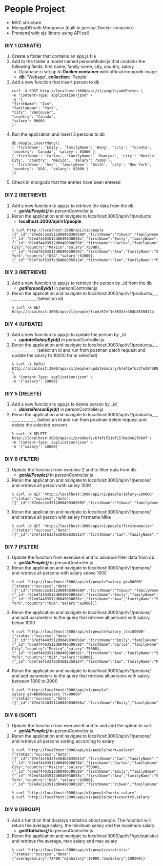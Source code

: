 # People Project
- MVC structure
- MongoDB with Mongoose (built in persnal Docker container)
- Frontend with ejs library using API call

### DIY 1  (CREATE)
1. Create a folder that contains an app.js file
2. Add to the folder a model named personModel.js that contains the following fields: first name, family name, city, country, salary
     - Database is set up to **Docker container** with official mongodb image.
     - **db**: 'Webapp', **collection**: 'People'
3. Add a new function that insert person to db
     ```shell
     curl -X POST http://localhost:3000/api/v1/people/addPerson \
     -H "Content-Type: application/json" \
     -d '{
     "firstName": "Ian",
     "familyName": "Park",
     "city": "Vancouver",
     "country": "Canada",
     "salary": 90000
     }'
     ```
4. Run the application and insert 3 persons to db
     ```shell
     db.People.insertMany([
     { 'firstName': 'Emily', 'familyName': 'Wong', 'city': 'Toronto', 'country': 'Canada', 'salary': 85000 },
     { 'firstName': 'Carlos', 'familyName': 'Ramirez', 'city': 'Mexico City', 'country': 'Mexico', 'salary': 75000 },
     { 'firstName': 'Ava', 'familyName': 'Smith', 'city': 'New York', 'country': 'USA', 'salary': 92000 }
     ])
     ```
5. Check in mongodb that the entries have been entered

### DIY 2 (RETRIEVE)
1. Add a new function to app.js to retrieve the data from the db
     - ***getAllPeople()*** in personController.js
2. Rerun the application and navigate to localhost:3000/api/v1/products
     - **localhost:3000/api/v1/people**
     ```shell
     % curl http://localhost:3000/api/v1/people
     [{"_id":"67edec2e3512d00490300589","firstName":"Yihwan","familyName":"Kim","city":"Vancouver","country":"Canada","salary":100000},{"_id":"67edf4403512d0049030058a","firstName":"Emily","familyName":"Wong","city":"Toronto","country":"Canada","salary":85000},{"_id":"67edf4403512d0049030058b","firstName":"Carlos","familyName":"Ramirez","city":"Mexico City","country":"Mexico","salary":75000},{"_id":"67edf4403512d0049030058c","firstName":"Ava","familyName":"Smith","city":"New York","country":"USA","salary":92000},{"_id":"67ef1ef633fe304b88350124","firstName":"Ian","familyName":"Park","city":"Vancouver","country":"Canada","salary":90000,"__v":0}]
     ```

### DIY 3 (RETRIEVE)
1. Add a new function to app.js to retrieve the person by _id from the db
     - ***getPersonById()*** in personController.js
2. Rerun the application and navigate to localhost:3000/api/v1/products/_ _ _ _ _ _ _ _ _ _ (select an id)
     ```shell
     % curl -X GET http://localhost:3000/api/v1/people/find/67ef1ef633fe304b88350124
     ```

### DIY 4 (UPDATE)
1. Add a new function to app.js to update the person by _id
     - ***updateSalaryById()*** in personController.js
2. Rerun the application and navigate to localhost:3000/api/v1/products/_ _ _ _ _ _ _ _ _ _ (select an id and run from postman patch request and update the salary to 10000 for id selected)
     ```shell
     % curl -X PATCH http://localhost:3000/api/v1/people/updateSalary/67ef1ef633fe304b88350124 \
     -H "Content-Type: application/json" \
     -d '{"salary": 10000}'
     ```

### DIY 5 (DELETE)
1. Add a new function to app.js to delete person by _id
     - ***deletePersonById()*** in personController.js
2. Rerun the application and navigate to localhost:3000/api/v1/products/_ _ _ _ _ _ _ _ _ _ (select an id and run from postman delete request and delete the selected person)
     ```shell
     % curl -X DELETE http://localhost:3000/api/v1/products/67ef1f219f1570e0662f660f \
     -H "Content-Type: application/json" \
     -d '{"salary": 10000}'
     ```

### DIY 6 (FILTER)
1. Update the function from exercise 2 and to filter data from db.
     - ***getAllPeople()*** in personController.js
2. Rerun the application and navigate to localhost:3000/api/v1/persons/ and retrieve all person with salary 1000
     ```shell
     % curl -X GET 'http://localhost:3000/api/v1/people?salary=100000'
     {"status":"success","data":[{"_id":"67edec2e3512d00490300589","firstName":"Yihwan","familyName":"Kim","city":"Vancouver","country":"Canada","salary":100000}]}
     ```
3. Rerun the application and navigate to localhost:3000/api/v1/persons/ and retrieve all person with salary firstname Mike
     ```shell
     % curl -X GET 'http://localhost:3000/api/v1/people?firstName=Ian'   
     {"status":"success","data":[{"_id":"67ef1ef633fe304b88350124","firstName":"Ian","familyName":"Park","city":"Vancouver","country":"Canada","salary":10000,"__v":0}]}
     ```

### DIY 7 (FILTER)
1. Update the function from exercise 6 and to advance filter data from db.
     - ***getAllPeople()*** in personController.js
2. Rerun the application and navigate to localhost:3000/api/v1/persons/ and retrieve all persons with salary above 1000
     ```shell
     % curl "http://localhost:3000/api/v1/people?salary_gt=80000"
     {"status":"success","data":[{"_id":"67edec2e3512d00490300589","firstName":"Yihwan","familyName":"Kim","city":"Vancouver","country":"Canada","salary":100000},{"_id":"67edf4403512d0049030058a","firstName":"Emily","familyName":"Wong","city":"Toronto","country":"Canada","salary":85000},{"_id":"67edf4403512d0049030058c","firstName":"Ava","familyName":"Smith","city":"New York","country":"USA","salary":92000}]}
     ```
3. Rerun the application and navigate to localhost:3000/api/v1/persons/ and add parameters to the query that retrieve all persons with salary below 1000
     ```shell
     % curl "http://localhost:3000/api/v1/people?salary_lt=100000"
     {"status":"success","data":[{"_id":"67edf4403512d0049030058a","firstName":"Emily","familyName":"Wong","city":"Toronto","country":"Canada","salary":85000},{"_id":"67edf4403512d0049030058b","firstName":"Carlos","familyName":"Ramirez","city":"Mexico City","country":"Mexico","salary":75000},{"_id":"67edf4403512d0049030058c","firstName":"Ava","familyName":"Smith","city":"New York","country":"USA","salary":92000},{"_id":"67ef1ef633fe304b88350124","firstName":"Ian","familyName":"Park","city":"Vancouver","country":"Canada","salary":10000,"__v":0}]}
     ```
4. Rerun the application and navigate to localhost:3000/api/v1/persons/ and add parameters to the query that retrieve all persons with salary between 1000 to 2000
     ```shell
     % curl "http://localhost:3000/api/v1/people?salary_gt=80000&salary_lt=90000"
     {"status":"success","data":[{"_id":"67edf4403512d0049030058a","firstName":"Emily","familyName":"Wong","city":"Toronto","country":"Canada","salary":85000}]}
     ```

### DIY 8 (SORT)
1. Update the function from exercise 6 and to and add the option to sort.
     - ***getAllPeople()*** in personController.js
2. Rerun the application and navigate to localhost:3000/api/v1/persons/ and retrieve all persons sorting according to salary
     ```shell
     % curl "http://localhost:3000/api/v1/people?sort=salary"
     {"status":"success","data":[{"_id":"67ef1ef633fe304b88350124","firstName":"Ian","familyName":"Park","city":"Vancouver","country":"Canada","salary":10000,"__v":0},{"_id":"67edf4403512d0049030058b","firstName":"Carlos","familyName":"Ramirez","city":"Mexico City","country":"Mexico","salary":75000},{"_id":"67edf4403512d0049030058a","firstName":"Emily","familyName":"Wong","city":"Toronto","country":"Canada","salary":85000},{"_id":"67edf4403512d0049030058c","firstName":"Ava","familyName":"Smith","city":"New York","country":"USA","salary":92000},{"_id":"67edec2e3512d00490300589","firstName":"Yihwan","familyName":"Kim","city":"Vancouver","country":"Canada","salary":100000}]}

     % curl "http://localhost:3000/api/v1/people?sort=-salary"
     $ curl "http://localhost:3000/api/v1/people?sort=country,salary"
     ```

### DIY 9 (GROUP)
1. Add a function that displays statistics about people. The function will return the average salary, the
minimum salary and the maximum salary
     - ***getStatistics()*** in personController.js
2. Rerun the application and navigate to localhost:3000/api/v1/get/statistic/ and retrieve the
average, max salary and max salary
     ```shell
     % curl "http://localhost:3000/api/v1/people/statistic"
     {"status":"success","data":{"averageSalary":72400,"minSalary":10000,"maxSalary":100000}}
     ```